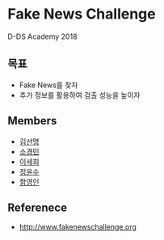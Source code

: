 # Fake News Challenge

D-DS Academy 2018

## 목표
- Fake News를 찾자
- 추가 정보를 활용하여 검출 성능을 높이자

## Members
- [김선명](https://github.com/smkim3358)
- [소경민](https://github.com/Skm1221)
- [이세희](https://github.com/mojoblue)
- [정윤수](https://github.com/GoodLuckDay)
- [함영인](https://github.com/hutch24)

## Referenece
- http://www.fakenewschallenge.org
